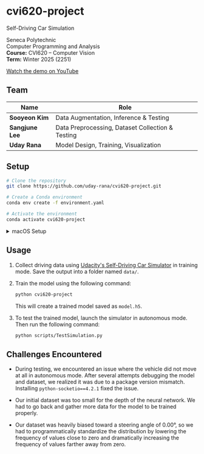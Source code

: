 # cvi620-project

Self-Driving Car Simulation

Seneca Polytechnic  
Computer Programming and Analysis  
**Course:** CVI620 – Computer Vision  
**Term:** Winter 2025 (2251)

[Watch the demo on YouTube](https://youtu.be/JOZqNO-JRSc)

## Team

| Name             | Role                                                    |
| ---------------- | ------------------------------------------------------- |
| **Sooyeon Kim**  | Data Augmentation, Inference & Testing                  |
| **Sangjune Lee** | Data Preprocessing, Dataset Collection & Testing        |
| **Uday Rana**    | Model Design, Training, Visualization |

## Setup

```sh
# Clone the repository
git clone https://github.com/uday-rana/cvi620-project.git

# Create a Conda environment
conda env create -f environment.yaml

# Activate the environment
conda activate cvi620-project
```

<details>
<summary>macOS Setup</summary>
<br>
If you are using macOS, please be aware of the following setup differences:

- The simulator used in this project was downloaded directly from the official [Udacity Self-Driving Car Simulator GitHub repository](https://github.com/udacity/self-driving-car-sim), as the default installer provided may not work reliably on macOS.

- Some Python dependencies included in `requirements.txt` or `environment.yaml` were either incompatible with macOS or not required for local development. In those cases:

  - Incompatible dependencies were either replaced with macOS-friendly versions, or
  - Unnecessary dependencies were commented out or removed to avoid installation issues.

- A separate conda environment was created to isolate these changes. If you are using macOS, it is **recommended** to review and adjust the dependencies before installing with `pip` or `conda`.

This ensures that your environment remains stable and the training pipeline runs without error on macOS systems.
</details>

## Usage

1. Collect driving data using [Udacity's Self-Driving Car Simulator](https://github.com/udacity/self-driving-car-sim) in training mode. Save the output into a folder named `data/`.

2. Train the model using the following command:

   ```sh
   python cvi620-project
   ```

   This will create a trained model saved as `model.h5`.

3. To test the trained model, launch the simulator in autonomous mode. Then run the following command:

   ```sh
   python scripts/TestSimulation.py
   ```

## Challenges Encountered

- During testing, we encountered an issue where the vehicle did not move at all in autonomous mode. After several attempts debugging the model and dataset, we realized it was due to a package version mismatch. Installing `python-socketio==4.2.1` fixed the issue.

- Our initial dataset was too small for the depth of the neural network. We had to go back and gather more data for the model to be trained properly.

- Our dataset was heavily biased toward a steering angle of 0.00°, so we had to programmatically standardize the distribution by lowering the frequency of values close to zero and dramatically increasing the frequency of values farther away from zero.
